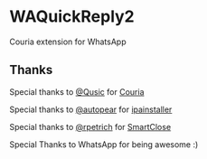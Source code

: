 # WAQuickReply2
Couria extension for WhatsApp

## Thanks

Special thanks to [@Qusic](https://github.com/Qusic) for [Couria](https://github.com/Qusic/Couria)

Special thanks to [@autopear](https://github.com/autopear) for [ipainstaller](https://github.com/autopear/ipainstaller)

Special thanks to [@rpetrich](https://github.com/rpetrich) for [SmartClose](https://github.com/rpetrich/smartclose)

Special Thanks to WhatsApp for being awesome :)
